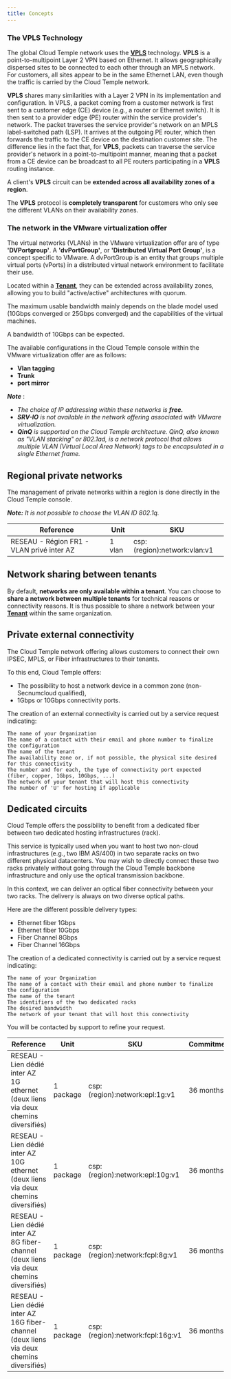 ```yaml
---
title: Concepts
---
```


### The VPLS Technology

The global Cloud Temple network uses the __[VPLS](https://fr.wikipedia.org/wiki/Virtual_Private_LAN_Service)__ technology.
__VPLS__ is a point-to-multipoint Layer 2 VPN based on Ethernet. It allows geographically dispersed sites to be connected to each other through an MPLS network. For customers, all sites appear to be in the same Ethernet LAN, even though the traffic is carried by the Cloud Temple network.

__VPLS__ shares many similarities with a Layer 2 VPN in its implementation and configuration. In VPLS, a packet coming from a customer network is first sent to a customer edge (CE) device (e.g., a router or Ethernet switch). It is then sent to a provider edge (PE) router within the service provider's network.
The packet traverses the service provider's network on an MPLS label-switched path (LSP).
It arrives at the outgoing PE router, which then forwards the traffic to the CE device on the destination customer site.
The difference lies in the fact that, for __VPLS__, packets can traverse the service provider's network in a point-to-multipoint manner, meaning that a packet from a CE device can be broadcast to all PE routers participating in a __VPLS__ routing instance.

A client's __VPLS__ circuit can be __extended across all availability zones of a region__.

The __VPLS__ protocol is __completely transparent__ for customers who only see the different VLANs on their availability zones.

### The network in the VMware virtualization offer

The virtual networks (VLANs) in the VMware virtualization offer are of type __'DVPortgroup'__. A __'dvPortGroup'__, or __'Distributed Virtual Port Group'__, is a concept specific to VMware. A dvPortGroup is an entity that groups multiple virtual ports (vPorts) in a distributed virtual network environment to facilitate their use.

Located within a __[Tenant](../../../console/iam/concepts/#tenant)__, they can be extended across availability zones, allowing you to build "active/active" architectures with quorum.

The maximum usable bandwidth mainly depends on the blade model used (10Gbps converged or 25Gbps converged) and the capabilities of the virtual machines.

A bandwidth of 10Gbps can be expected.

The available configurations in the Cloud Temple console within the VMware virtualization offer are as follows:

- __Vlan tagging__
- __Trunk__
- __port mirror__

*__Note__* :

- *The choice of IP addressing within these networks is __free.__*
- *__SRV-IO__ is not available in the network offering associated with VMware virtualization.*
- *__QinQ__ is supported on the Cloud Temple architecture. QinQ, also known as "VLAN stacking" or 802.1ad, is a network protocol that allows multiple VLAN (Virtual Local Area Network) tags to be encapsulated in a single Ethernet frame.*

## Regional private networks

The management of private networks within a region is done directly in the Cloud Temple console.

__*Note:*__ *It is not possible to choose the VLAN ID 802.1q.*

| Reference                                 | Unit  | SKU                          |
|-------------------------------------------|--------|------------------------------|
| RESEAU - Région FR1 - VLAN privé inter AZ | 1 vlan | csp:(region):network:vlan:v1 |

## Network sharing between tenants

By default, __networks are only available within a tenant__. You can choose to __share a network between multiple tenants__ for technical reasons or connectivity reasons.
It is thus possible to share a network between your __[Tenant](../../../console/iam/concepts/#tenant)__ within the same organization.

## Private external connectivity

The Cloud Temple network offering allows customers to connect their own IPSEC, MPLS, or Fiber infrastructures to their tenants.

To this end, Cloud Temple offers:

- The possibility to host a network device in a common zone (non-Secnumcloud qualified),
- 1Gbps or 10Gbps connectivity ports.

The creation of an external connectivity is carried out by a service request indicating:

    The name of your Organization
    The name of a contact with their email and phone number to finalize the configuration
    The name of the tenant
    The availability zone or, if not possible, the physical site desired for this connectivity
    The number and for each, the type of connectivity port expected (fiber, copper, 1Gbps, 10Gbps, ...)
    The network of your tenant that will host this connectivity
    The number of 'U' for hosting if applicable

## Dedicated circuits

Cloud Temple offers the possibility to benefit from a dedicated fiber between two dedicated hosting infrastructures (rack).

This service is typically used when you want to host two non-cloud infrastructures (e.g., two IBM AS/400) in two separate racks on two different physical datacenters.
You may wish to directly connect these two racks privately without going through the Cloud Temple backbone infrastructure and only use the optical transmission backbone.

In this context, we can deliver an optical fiber connectivity between your two racks. The delivery is always on two diverse optical paths.

Here are the different possible delivery types:

- Ethernet fiber 1Gbps
- Ethernet fiber 10Gbps
- Fiber Channel 8Gbps
- Fiber Channel 16Gbps

The creation of a dedicated connectivity is carried out by a service request indicating:

    The name of your Organization
    The name of a contact with their email and phone number to finalize the configuration
    The name of the tenant
    The identifiers of the two dedicated racks
    The desired bandwidth
    The network of your tenant that will host this connectivity

You will be contacted by support to refine your request.

| Reference                                                                                | Unit     | SKU                              | Commitment |
|------------------------------------------------------------------------------------------|-----------|----------------------------------|------------|
| RESEAU - Lien dédié inter AZ 1G ethernet (deux liens via deux chemins diversifiés)       | 1 package | csp:(region):network:epl:1g:v1   | 36 months    |
| RESEAU - Lien dédié inter AZ 10G ethernet (deux liens via deux chemins diversifiés)      | 1 package | csp:(region):network:epl:10g:v1  | 36 months    |
| RESEAU - Lien dédié inter AZ 8G fiber-channel (deux liens via deux chemins diversifiés)  | 1 package | csp:(region):network:fcpl:8g:v1  | 36 months    |
| RESEAU - Lien dédié inter AZ 16G fiber-channel (deux liens via deux chemins diversifiés) | 1 package | csp:(region):network:fcpl:16g:v1 | 36 months    |